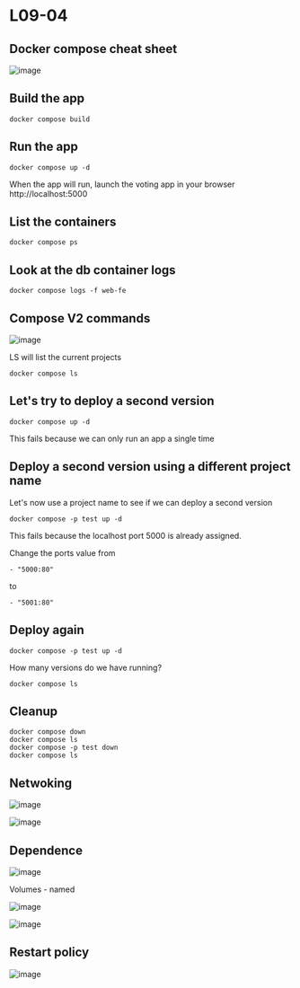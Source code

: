 # L09-04

## Docker compose cheat sheet

![image](https://github.com/user-attachments/assets/a00527fc-465c-4eca-abe8-46595069bdba)


## Build the app

    docker compose build

## Run the app

    docker compose up -d

When the app will run, launch the voting app in your browser http://localhost:5000


## List the containers

    docker compose ps

## Look at the db container logs

    docker compose logs -f web-fe


## Compose V2 commands

![image](https://github.com/user-attachments/assets/c1461459-c3df-4b92-b832-50471d592b43)


LS will list the current projects

    docker compose ls

## Let's try to deploy a second version

    docker compose up -d

This fails because we can only run an app a single time

## Deploy a second version using a different project name

Let's now use a project name to see if we can deploy a second version

    docker compose -p test up -d

This fails because the localhost port 5000 is already assigned.

Change the ports value from

    - "5000:80"

to

    - "5001:80"

## Deploy again

    docker compose -p test up -d

How many versions do we have running?

    docker compose ls

## Cleanup

    docker compose down
    docker compose ls
    docker compose -p test down
    docker compose ls
## Netwoking

![image](https://github.com/user-attachments/assets/b1a03a20-559d-457c-b00b-04abcb9ff5c0)

![image](https://github.com/user-attachments/assets/f2ac7fa7-46b7-4862-a218-f126298562b2)

## Dependence

![image](https://github.com/user-attachments/assets/a63d529a-2219-45d2-b7d8-906d7c6caee7)

Volumes - named

![image](https://github.com/user-attachments/assets/7a7f6f10-5a0a-482b-9ca3-90cebeaeed36)

![image](https://github.com/user-attachments/assets/1669ad86-c6d4-4c9f-9f67-48e3f5031412)

## Restart policy

![image](https://github.com/user-attachments/assets/20bf3966-a1ea-4fdc-a81e-30956a8fef45)

